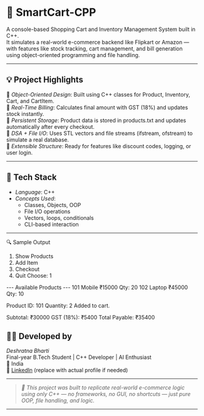 # 🛒 SmartCart-CPP

A console-based Shopping Cart and Inventory Management System built in C++.  
It simulates a real-world e-commerce backend like Flipkart or Amazon — with features like stock tracking, cart management, and bill generation using object-oriented programming and file handling.

---

## 💡 Project Highlights

🔹 *Object-Oriented Design*: Built using C++ classes for Product, Inventory, Cart, and CartItem.  
🔹 *Real-Time Billing*: Calculates final amount with GST (18%) and updates stock instantly.  
🔹 *Persistent Storage*: Product data is stored in products.txt and updates automatically after every checkout.  
🔹 *DSA + File I/O*: Uses STL vectors and file streams (ifstream, ofstream) to simulate a real database.  
🔹 *Extensible Structure*: Ready for features like discount codes, logging, or user login.

---

## 🧱 Tech Stack

- *Language*: C++  
- *Concepts Used*:
  - Classes, Objects, OOP
  - File I/O operations
  - Vectors, loops, conditionals
  - CLI-based interaction

---



🔍 Sample Output

1. Show Products
2. Add Item
3. Checkout
0. Quit
Choose: 1

--- Available Products ---
101    Mobile            ₹15000   Qty: 20
102    Laptop            ₹45000   Qty: 10

Product ID: 101
Quantity: 2
Added to cart.

Subtotal: ₹30000
GST (18%): ₹5400
Total Payable: ₹35400

## 👨‍💻 Developed by

*Deshratna Bharti*  
Final-year B.Tech Student | C++ Developer | AI Enthusiast  
📍 India  
🔗 [LinkedIn](https://www.linkedin.com/in/deshratnabharti/) (replace with actual profile if needed)

---

> *🧾 This project was built to replicate real-world e-commerce logic using only C++ — no frameworks, no GUI, no shortcuts — just pure OOP, file handling, and logic.*

---


